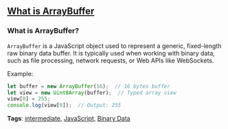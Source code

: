 ## [What is ArrayBuffer](#what-is-arraybuffer)

### What is ArrayBuffer?

`ArrayBuffer` is a JavaScript object used to represent a generic, fixed-length raw binary data buffer. It is typically used when working with binary data, such as file processing, network requests, or Web APIs like WebSockets.

Example:

```javascript
let buffer = new ArrayBuffer(16);  // 16 bytes buffer
let view = new Uint8Array(buffer);  // Typed array view
view[0] = 255;
console.log(view[0]);  // Output: 255
```

**Tags**: [intermediate](./level/intermediate), [JavaScript](./theme/javascript), [Binary Data](./theme/binary_data)


